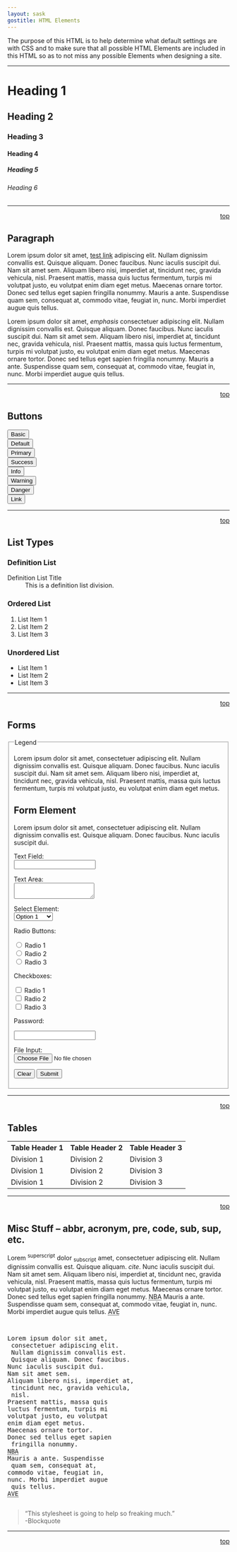 ```yaml
---
layout: sask
gostitle: HTML Elements
---
```

<p>The purpose of this HTML is to help determine what default settings are with CSS and to make sure that all possible HTML Elements are included in this HTML so as to not miss any possible Elements when designing a site.</p>
<hr>
<h1>Heading 1</h1>
<h2>Heading 2</h2>
<h3>Heading 3</h3>
<h4>Heading 4</h4>
<h5>Heading 5</h5>
<h6>Heading 6</h6>
<hr>
<p style="text-align: right;"><a href="#top">top</a></p>
<h2 id="paragraph">Paragraph</h2>
<p>Lorem ipsum dolor sit amet, <a href="#" title="test link">test link</a> adipiscing elit. Nullam dignissim convallis est. Quisque aliquam. Donec faucibus. Nunc iaculis suscipit dui. Nam sit amet sem. Aliquam libero nisi, imperdiet at, tincidunt nec, gravida vehicula, nisl. Praesent mattis, massa quis luctus fermentum, turpis mi volutpat justo, eu volutpat enim diam eget metus. Maecenas ornare tortor. Donec sed tellus eget sapien fringilla nonummy. Mauris a ante. Suspendisse quam sem, consequat at, commodo vitae, feugiat in, nunc. Morbi imperdiet augue quis tellus.</p>
<p>Lorem ipsum dolor sit amet, <em>emphasis</em> consectetuer adipiscing elit. Nullam dignissim convallis est. Quisque aliquam. Donec faucibus. Nunc iaculis suscipit dui. Nam sit amet sem. Aliquam libero nisi, imperdiet at, tincidunt nec, gravida vehicula, nisl. Praesent mattis, massa quis luctus fermentum, turpis mi volutpat justo, eu volutpat enim diam eget metus. Maecenas ornare tortor. Donec sed tellus eget sapien fringilla nonummy. Mauris a ante. Suspendisse quam sem, consequat at, commodo vitae, feugiat in, nunc. Morbi imperdiet augue quis tellus.</p>
<hr>
<p style="text-align: right;"><a href="#top">top</a></p>
<h2 id="buttons">Buttons</h2>
<button type="button" class="btn">Basic</button><br>
<button type="button" class="btn btn-default">Default</button><br>
<button type="button" class="btn btn-primary">Primary</button><br>
<button type="button" class="btn btn-success">Success</button><br>
<button type="button" class="btn btn-info">Info</button><br>
<button type="button" class="btn btn-warning">Warning</button><br>
<button type="button" class="btn btn-danger">Danger</button><br>
<button type="button" class="btn btn-link">Link</button><br>
<hr>
<p style="text-align: right;"><a href="#top">top</a></p>
<h2 id="list_types">List Types</h2>
<h3>Definition List</h3>
<dl>
<dt>Definition List Title</dt>
<dd>This is a definition list division.</dd>
</dl>
<h3>Ordered List</h3>
<ol>
<li>List Item 1</li>
<li>List Item 2</li>
<li>List Item 3</li>
</ol>
<h3>Unordered List</h3>
<ul>
<li>List Item 1</li>
<li>List Item 2</li>
<li>List Item 3</li>
</ul>
<hr>
<p style="text-align: right;"><a href="#top">top</a></p>
<h2 id="form_elements">Forms</h2>
<fieldset>
<legend>Legend</legend>
<p>Lorem ipsum dolor sit amet, consectetuer adipiscing elit. Nullam dignissim convallis est. Quisque aliquam. Donec faucibus. Nunc iaculis suscipit dui. Nam sit amet sem. Aliquam libero nisi, imperdiet at, tincidunt nec, gravida vehicula, nisl. Praesent mattis, massa quis luctus fermentum, turpis mi volutpat justo, eu volutpat enim diam eget metus.</p>
<form lpformnum="1">
<h2>Form Element</h2>
<p>Lorem ipsum dolor sit amet, consectetuer adipiscing elit. Nullam dignissim convallis est. Quisque aliquam. Donec faucibus. Nunc iaculis suscipit dui.</p>
<p><label for="text_field">Text Field:</label><br>
		<input type="text" id="text_field" autocomplete="off"></p>
<p><label for="text_area">Text Area:</label><br>
		<textarea id="text_area"></textarea></p>
<p><label for="select_element">Select Element:</label><br>
			<select name="select_element">
			<optgroup label="Option Group 1"><option value="1">Option 1</option><option value="2">Option 2</option><option value="3">Option 3</option></optgroup>
			<optgroup label="Option Group 2"><option value="1">Option 1</option><option value="2">Option 2</option><option value="3">Option 3</option></optgroup>
		</select></p>
<p><label for="radio_buttons">Radio Buttons:</label></p>
<p>			<input type="radio" class="radio" name="radio_button" value="radio_1"> Radio 1<br>
				<input type="radio" class="radio" name="radio_button" value="radio_2"> Radio 2<br>
				<input type="radio" class="radio" name="radio_button" value="radio_3"> Radio 3
		</p>
<p><label for="checkboxes">Checkboxes:</label></p>
<p>			<input type="checkbox" class="checkbox" name="checkboxes" value="check_1"> Radio 1<br>
				<input type="checkbox" class="checkbox" name="checkboxes" value="check_2"> Radio 2<br>
				<input type="checkbox" class="checkbox" name="checkboxes" value="check_3"> Radio 3
		</p>
<p><label for="password">Password:</label></p>
<p>			<input type="password" class="password" name="password" autocomplete="off">
		</p>
<p><label for="file">File Input:</label><br>
			<input type="file" class="file" name="file">
		</p>
<p><input class="button" type="reset" value="Clear"> <input class="button" type="submit" value="Submit">
		</p>
<p></p></form>
</fieldset>
<hr>
<p style="text-align: right;"><a href="#top">top</a></p>
<h2 id="tables">Tables</h2>
<table cellspacing="0" cellpadding="0">
<tbody><tr>
<th>Table Header 1</th>
<th>Table Header 2</th>
<th>Table Header 3</th>
</tr>
<tr>
<td>Division 1</td>
<td>Division 2</td>
<td>Division 3</td>
</tr>
<tr class="even">
<td>Division 1</td>
<td>Division 2</td>
<td>Division 3</td>
</tr>
<tr>
<td>Division 1</td>
<td>Division 2</td>
<td>Division 3</td>
</tr>
</tbody></table>
<hr>
<p style="text-align: right;"><a href="#top">top</a></p>
<h2 id="misc">Misc Stuff – abbr, acronym, pre, code, sub, sup, etc.</h2>
<p>Lorem <sup>superscript</sup> dolor <sub>subscript</sub> amet, consectetuer adipiscing elit. Nullam dignissim convallis est. Quisque aliquam. <cite>cite</cite>. Nunc iaculis suscipit dui. Nam sit amet sem. Aliquam libero nisi, imperdiet at, tincidunt nec, gravida vehicula, nisl. Praesent mattis, massa quis luctus fermentum, turpis mi volutpat justo, eu volutpat enim diam eget metus. Maecenas ornare tortor. Donec sed tellus eget sapien fringilla nonummy. <acronym title="National Basketball Association">NBA</acronym> Mauris a ante. Suspendisse quam sem, consequat at, commodo vitae, feugiat in, nunc. Morbi imperdiet augue quis tellus.  <abbr title="Avenue">AVE</abbr></p>
<pre><p>
Lorem ipsum dolor sit amet,
 consectetuer adipiscing elit.
 Nullam dignissim convallis est.
 Quisque aliquam. Donec faucibus. 
Nunc iaculis suscipit dui. 
Nam sit amet sem. 
Aliquam libero nisi, imperdiet at,
 tincidunt nec, gravida vehicula,
 nisl. 
Praesent mattis, massa quis 
luctus fermentum, turpis mi 
volutpat justo, eu volutpat 
enim diam eget metus. 
Maecenas ornare tortor. 
Donec sed tellus eget sapien
 fringilla nonummy. 
<acronym title="National Basketball Association">NBA</acronym> 
Mauris a ante. Suspendisse
 quam sem, consequat at, 
commodo vitae, feugiat in, 
nunc. Morbi imperdiet augue
 quis tellus.  
<abbr title="Avenue">AVE</abbr></p></pre>
<blockquote><p>
	“This stylesheet is going to help so freaking much.” <br>-Blockquote
</p></blockquote>
<hr>
<p style="text-align: right;"><a href="#top">top</a></p>
